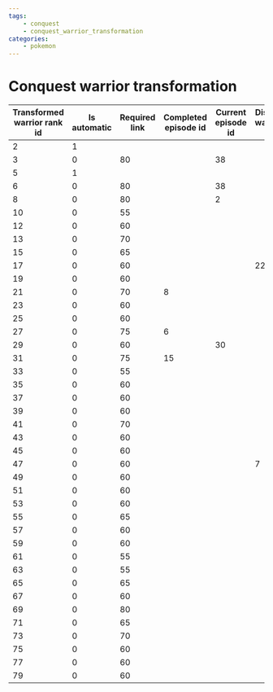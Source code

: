 ```yaml
---
tags:
    - conquest
    - conquest_warrior_transformation
categories:
    - pokemon
---
```


# Conquest warrior transformation

| **Transformed warrior rank id** | **Is automatic** | **Required link** | **Completed episode id** | **Current episode id** | **Distant warrior id** | **Female warlord count** | **Pokemon count** | **Collection type id** | **Warrior count** |
|---------------------------------|------------------|-------------------|--------------------------|------------------------|------------------------|--------------------------|-------------------|------------------------|-------------------|
| 2                           | 1            |               |                      |                    |                    |                      |               |                    |               |
| 3                           | 0            | 80            |                      | 38                 |                    |                      |               |                    |               |
| 5                           | 1            |               |                      |                    |                    |                      |               |                    |               |
| 6                           | 0            | 80            |                      | 38                 |                    |                      |               |                    |               |
| 8                           | 0            | 80            |                      | 2                  |                    |                      |               |                    |               |
| 10                          | 0            | 55            |                      |                    |                    |                      |               |                    |               |
| 12                          | 0            | 60            |                      |                    |                    |                      |               |                    |               |
| 13                          | 0            | 70            |                      |                    |                    |                      |               |                    |               |
| 15                          | 0            | 65            |                      |                    |                    |                      |               |                    |               |
| 17                          | 0            | 60            |                      |                    | 22                 |                      |               |                    |               |
| 19                          | 0            | 60            |                      |                    |                    |                      | 100           |                    |               |
| 21                          | 0            | 70            | 8                    |                    |                    |                      |               |                    |               |
| 23                          | 0            | 60            |                      |                    |                    |                      |               |                    |               |
| 25                          | 0            | 60            |                      |                    |                    |                      |               | 4                  |               |
| 27                          | 0            | 75            | 6                    |                    |                    |                      |               |                    |               |
| 29                          | 0            | 60            |                      | 30                 |                    |                      |               |                    |               |
| 31                          | 0            | 75            | 15                   |                    |                    |                      |               |                    |               |
| 33                          | 0            | 55            |                      |                    |                    |                      |               |                    |               |
| 35                          | 0            | 60            |                      |                    |                    |                      |               |                    |               |
| 37                          | 0            | 60            |                      |                    |                    |                      |               | 8                  |               |
| 39                          | 0            | 60            |                      |                    |                    |                      |               |                    |               |
| 41                          | 0            | 70            |                      |                    |                    |                      |               |                    | 50            |
| 43                          | 0            | 60            |                      |                    |                    |                      |               |                    |               |
| 45                          | 0            | 60            |                      |                    |                    |                      |               |                    |               |
| 47                          | 0            | 60            |                      |                    | 7                  |                      |               |                    |               |
| 49                          | 0            | 60            |                      |                    |                    |                      |               |                    |               |
| 51                          | 0            | 60            |                      |                    |                    |                      |               |                    |               |
| 53                          | 0            | 60            |                      |                    |                    |                      |               |                    |               |
| 55                          | 0            | 65            |                      |                    |                    |                      |               |                    |               |
| 57                          | 0            | 60            |                      |                    |                    | 3                    |               |                    |               |
| 59                          | 0            | 60            |                      |                    |                    |                      |               |                    |               |
| 61                          | 0            | 55            |                      |                    |                    |                      |               |                    |               |
| 63                          | 0            | 55            |                      |                    |                    |                      |               |                    |               |
| 65                          | 0            | 65            |                      |                    |                    |                      |               |                    |               |
| 67                          | 0            | 60            |                      |                    |                    |                      |               |                    |               |
| 69                          | 0            | 80            |                      |                    |                    |                      |               |                    |               |
| 71                          | 0            | 65            |                      |                    |                    |                      |               |                    |               |
| 73                          | 0            | 70            |                      |                    |                    |                      |               |                    |               |
| 75                          | 0            | 60            |                      |                    |                    |                      |               |                    |               |
| 77                          | 0            | 60            |                      |                    |                    |                      |               |                    |               |
| 79                          | 0            | 60            |                      |                    |                    |                      |               |                    |               |
